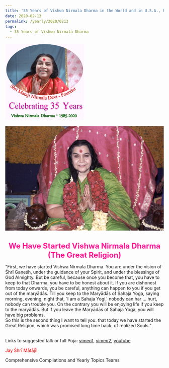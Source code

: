 ```yaml
---
title: '35 Years of Vishwa Nirmala Dharma in the World and in U.S.A., Post 3'
date: 2020-02-13
permalink: /yearly/2020/0213
tags:
  - 35 Years of Vishwa Nirmala Dharma
---
```


<div style="text-align: left"><img src="/images/Celebrating35YearsVishwaNirmalaDharma.png" width="250" /></div><br>

<div style="text-align: center"><img src="/images/image313.png" /></div>

<br>
<p style="color:DeepPink; text-align:center">
<font size="+2"><b>We Have Started Vishwa Nirmala Dharma (The Great Religion)</b><br></font>
</p>

<p>
"First, we have started Vishwa Nirmala Dharma. You are under the vision of Śhrī Gaṇeśh, under the guidance of your Spirit, and under the blessings of God Almighty. But be careful, because once you become that, you have to keep to that Dharma, you have to be honest about it. If you are dishonest from today onwards, you be careful, anything can happen to you if you get out of the maryādās. Till you keep to the Maryādās of Sahaja Yoga, saying morning, evening, night that, `I am a Sahaja Yogi,' nobody can har ... hurt, nobody can trouble you. On the contrary you will be enjoying life if you keep to the maryādās. But if you leave the Maryādās of Sahaja Yoga, you will have big problems.<br>
So this is the second thing I want to tell you: that today we have started the Great Religion, which was promised long time back, of realized Souls."<br>
<font color="blue"><b></b></font><br>
</p>

Links to suggested talk or full Pūjā: <a href="https://vimeo.com/162071251"> vimeo1</a>, <a href="https://vimeo.com/203427037"> vimeo2</a>, <a href="https://www.youtube.com/watch?v=cMVqGNUItEI"> youtube</a><br>

<p style="color:red;">Jay Śhrī Mātājī!<br></p>

Comprehensive Compilations and Yearly Topics Teams